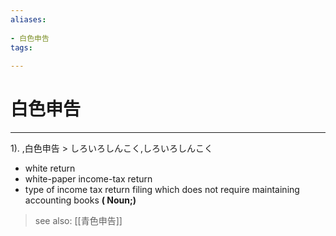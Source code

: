 ```yaml
---
aliases:
    
- 白色申告
tags:
    
---
```


# 白色申告
---
1).
,白色申告 > しろいろしんこく,しろいろしんこく

- white return
- white-paper income-tax return
- type of income tax return filing which does not require maintaining accounting books
**( Noun;)**
> see also:  [[青色申告]]
            